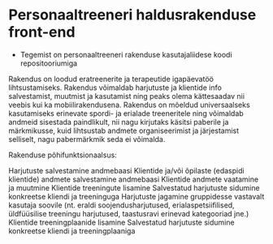 # Personaaltreeneri haldusrakenduse front-end

- Tegemist on personaaltreeneri rakenduse kasutajaliidese koodi repositooriumiga

Rakendus on loodud eratreenerite ja terapeutide igapäevatöö lihtsustamiseks. Rakendus võimaldab harjutuste ja klientide info salvestamist, muutmist ja kasutamist ning peaks olema kättesaadav nii veebis kui ka mobiilirakendusena. Rakendus on mõeldud universaalseks kasutamiseks erinevate spordi- ja erialade treeneritele ning võimaldab andmeid sisestada paindlikult, nii nagu kirjutaks käsitsi paberile ja märkmikusse, kuid lihtsustab andmete organiseerimist ja järjestamist selliselt, nagu pabermärkmik seda ei võimalda.

Rakenduse põhifunktsionaalsus:

Harjutuste salvestamine andmebaasi
Klientide ja/või õpilaste (edaspidi klientide) andmete salvestamine andmebaasi
Klientide andmete vaatamine ja muutmine
Klientide treeningute lisamine
Salvestatud harjutuste sidumine konkreetse kliendi ja treeninguga
Harjutuste jagamine gruppidesse vastavalt kasutaja soovile (nt. eraldi soojendusharjutused, erialaspetsiifilised, üldfüüsilise treeningu harjutused, taastusravi erinevad kategooriad jne.)
Klientide treeningplaanide lisamine
Salvestatud harjutuste sidumine konkreetse kliendi ja treeningplaaniga
